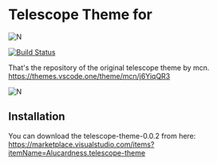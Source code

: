 # Telescope Theme for 
![N](https://mky.gallerycdn.vsassets.io/extensions/mky/netflix-red/0.0.7/1545394820972/Microsoft.VisualStudio.Services.Icons.Default)

[![Build Status](https://travis-ci.org/joemccann/dillinger.svg?branch=master)](https://travis-ci.org/joemccann/dillinger)

That's the repository of the original telescope theme by mcn.
https://themes.vscode.one/theme/mcn/j6YiqQR3

![N](https://vscode-themes.nyc3.cdn.digitaloceanspaces.com/profiles/HloWOfNl5nR6dn7uhpo1aELWRW13/j6YiqQR3-default.jpeg)

## Installation

You can download the telescope-theme-0.0.2 from here:
https://marketplace.visualstudio.com/items?itemName=Alucardness.telescope-theme